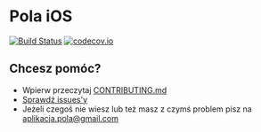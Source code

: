 # Pola iOS

[![Build Status](https://travis-ci.org/KlubJagiellonski/pola-ios.svg?branch=master)](https://travis-ci.org/KlubJagiellonski/pola-ios)  [![codecov.io](https://codecov.io/gh/KlubJagiellonski/pola-ios/branch/master/graphs/badge.svg)](https://codecov.io/gh/KlubJagiellonski/pola-ios/branch/master)

## Chcesz pomóc?

* Wpierw przeczytaj [CONTRIBUTING.md](https://github.com/KlubJagiellonski/pola-ios/blob/master/CONTRIBUTING.md)
* [Sprawdź issues'y](https://github.com/KlubJagiellonski/pola-ios/issues)
* Jeżeli czegoś nie wiesz lub też masz z czymś problem pisz na [aplikacja.pola@gmail.com](aplikacja.pola@gmail.com)
